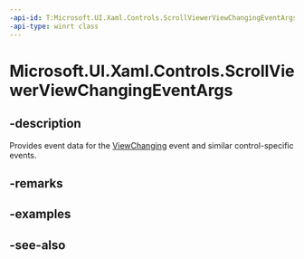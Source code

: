 ```yaml
---
-api-id: T:Microsoft.UI.Xaml.Controls.ScrollViewerViewChangingEventArgs
-api-type: winrt class
---
```


<!-- Class syntax.
public class ScrollViewerViewChangingEventArgs : Windows.UI.Xaml.Controls.IScrollViewerViewChangingEventArgs
-->

# Microsoft.UI.Xaml.Controls.ScrollViewerViewChangingEventArgs

## -description
Provides event data for the [ViewChanging](scrollviewer_viewchanging.md) event and similar control-specific events.

## -remarks

## -examples

## -see-also
